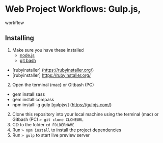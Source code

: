 # Web Project Workflows: Gulp.js, 
workflow



## Installing
1. Make sure you have these installed
	- [node.js](http://nodejs.org/)
	- [git bash](http://git-scm.com/)
  - [rubyinstaller] (https://rubyinstaller.org/)
  - [rubyinstaller] https://rubyinstaller.org/
2. Open the terminal (mac) or Gitbash (PC)
  - gem install sass
  - gem install compass
  - npm install -g gulp [gulpjss] (https://gulpjs.com/)
2. Clone this repository into your local machine using the terminal (mac) or Gitbash (PC) `> git clone CLONEURL`
3. CD to the folder `cd FOLDERNAME`
4. Run `> npm install` to install the project dependencies
5. Run `> gulp` to start live preview server

